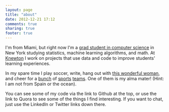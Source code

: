```yaml
---
layout: page
title: "about"
date: 2012-12-21 17:12
comments: true
sharing: true
footer: true
---
```

I'm from Miami, but right now I'm a [grad student in computer science](http://cs.nyu.edu/) in New York studying statistics, machine learning algorithms, and math. At [Knewton](http://www.knewton.com) I work on projects that use data and code to improve students' learning experiences.

In my spare time I play soccer, write, hang out with [this wonderful woman](http://twitter.com/regipink24), and cheer for a [bunch](http://gatorzone.com/) of [sports](http://miamidolphins.com/) [teams](http://www.fcbarcelona.com/web/english/). One of them is my alma mater! (Hint: I am not from Spain or the ocean). 

You can see some of my code via the link to Github at the top, or use the link to Quora to see some of the things I find interesting. If you want to chat, just use the LinkedIn or Twitter links down there. 

